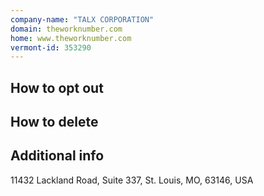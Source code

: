 ```yaml
---
company-name: "TALX CORPORATION"
domain: theworknumber.com
home: www.theworknumber.com
vermont-id: 353290
---
```

## How to opt out




## How to delete




## Additional info




11432 Lackland Road, Suite 337, St. Louis, MO, 63146, USA













